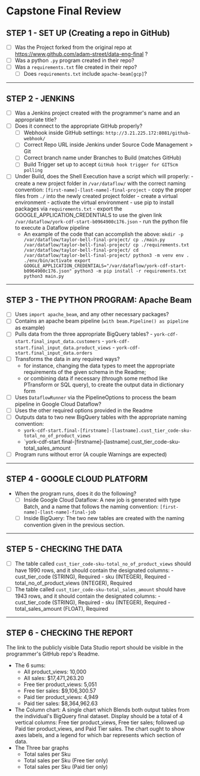 # Capstone Final Review

## STEP 1 - SET UP (Creating a repo in GitHub)
- [ ] Was the Project forked from the original repo at https://www.github.com/adam-street/data-eng-final ?
- [ ] Was a python `.py` program created in their repo?
- [ ] Was a `requirements.txt` file created in their repo?
	- [ ] Does `requirements.txt` include `apache-beam[gcp]`?

---
## STEP 2 - JENKINS
- [ ] Was a Jenkins project created with the programmer's name and an appropriate title?
- [ ] Does it connect to the appropriate GitHub properly?
	- [ ] Webhook inside GitHub settings: `http://3.21.225.172:8081/github-webhook/`
	- [ ] Correct Repo URL inside Jenkins under Source Code Management > Git
	- [ ] Correct branch name under Branches to Build (matches GitHub)
	- [ ] Build Trigger set up to accept `GitHub hook trigger for GITScm polling`
- [ ] Under Build, does the Shell Execution have a script which will properly:
		- create a new project folder in `/var/dataflow/` with the correct naming convention: `[first-name]-[last-name]-final-project`
		- copy the proper files from `./` into the newly created project folder
		- create a virtual environment
		- activate the virtual environment
		- use pip to install packages via `requirements.txt`
		- export the GOOGLE_APPLICATION_CREDENTIALS to use the given link `/var/dataflow/york-cdf-start-b0964900c176.json`
		- run the python file to execute a Dataflow pipeline
	- An example of the code that can accomplish the above:
	`mkdir -p /var/dataflow/taylor-bell-final-project/
	cp ./main.py /var/dataflow/taylor-bell-final-project/
	cp ./requirements.txt /var/dataflow/taylor-bell-final-project/
	cd /var/dataflow/taylor-bell-final-project/
	python3 -m venv env
	. ./env/bin/activate
	export GOOGLE_APPLICATION_CREDENTIALS="/var/dataflow/york-cdf-start-b0964900c176.json"
	python3 -m pip install -r requirements.txt
	python3 main.py`

---
## STEP 3 - THE PYTHON PROGRAM: Apache Beam
- [ ] Uses `import apache_beam`, and any other necessary packages?
- [ ] Contains an apache beam pipeline (`with beam.Pipeline() as pipeline` as example)
- [ ] Pulls data from the three appropriate BigQuery tables?
		-    `york-cdf-start.final_input_data.customers`
		-   `york-cdf-start.final_input_data.product_views`
		-   `york-cdf-start.final_input_data.orders`
- [ ] Transforms the data in any required ways?
	- for instance, changing the data types to meet the appropriate requirements of the given schema in the Readme;
	- or combining data if necessary (through some method like PTransform or SQL query), to create the output data in dictionary form
- [ ] Uses `DataflowRunner` via the PipelineOptions to process the beam pipeline in Google Cloud Dataflow?
- [ ] Uses the other required options provided in the Readme
- [ ] Outputs data to two new BigQuery tables with the appropriate naming convention:
	- `york-cdf-start.final-[firstname]-[lastname].cust_tier_code-sku-total_no_of_product_views`
	- `york-cdf-start.final-[firstname]-[lastname].cust_tier_code-sku-total_sales_amount
- [ ] Program runs without error (A couple Warnings are expected)

---
## STEP 4 - GOOGLE CLOUD PLATFORM
- When the program runs, does it do the following?
	- [ ] Inside Google Cloud Dataflow: A new job is generated with type Batch, and a name that follows the naming convention: `[first-name]-[last-name]-final-job`
	- [ ] Inside BigQuery: The two new tables are created with the naming convention given in the previous section.

---
## STEP 5 - CHECKING THE DATA
- [ ] The table called `cust_tier_code-sku-total_no_of_product_views` should have 1990 rows, and it should contain the designated columns:
		- cust_tier_code (STRING), Required
		- sku (INTEGER), Required
		- total_no_of_product_views (INTEGER), Required
- [ ] The table called `cust_tier_code-sku-total_sales_amount` should have 1943 rows, and it should contain the designated columns:
		- cust_tier_code (STRING), Required
		- sku (INTEGER), Required
		- total_sales_amount (FLOAT), Required

---
## STEP 6 - CHECKING THE REPORT
The link to the publicly visible Data Studio report should be visible in the programmer's GitHub repo's Readme.
- The 6 sums:
	- All product_views: 10,000
	- All sales: $17,471,263.20
	- Free tier product_views: 5,051
	- Free tier sales: $9,106,300.57
	- Paid tier product_views: 4,949
	- Paid tier sales: $8,364,962.63
- The Column chart: A single chart which Blends both output tables from the individual's BigQuery final dataset. Display should be a total of 4 vertical columns: Free tier product_views, Free tier sales; followed up Paid tier product_views, and Paid Tier sales. The chart ought to show axes labels, and a legend for which bar represents which section of data.
- The Three bar graphs
	- Total sales per Sku
	- Total sales per Sku (Free tier only)
	- Total sales per Sku (Paid tier only)
